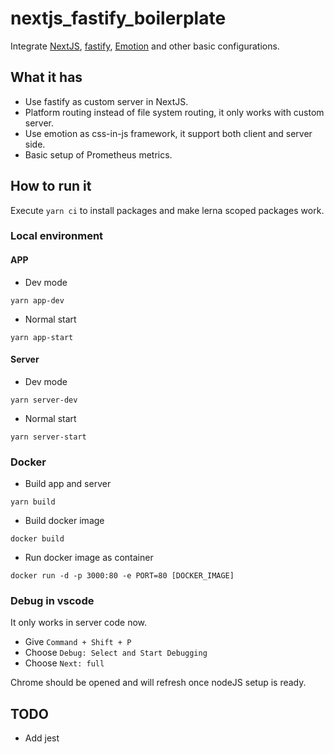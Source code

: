 # nextjs_fastify_boilerplate

Integrate [NextJS](https://nextjs.org/), [fastify](fastify), [Emotion](https://emotion.sh/) and other basic configurations.

## What it has

-   Use fastify as custom server in NextJS.
-   Platform routing instead of file system routing, it only works with custom server.
-   Use emotion as css-in-js framework, it support both client and server side.
-   Basic setup of Prometheus metrics.

## How to run it

Execute `yarn ci` to install packages and make lerna scoped packages work.

### Local environment

#### APP

-   Dev mode

```shell
yarn app-dev
```

-   Normal start

```shell
yarn app-start
```

#### Server

-   Dev mode

```shell
yarn server-dev
```

-   Normal start

```shell
yarn server-start
```

### Docker

-   Build app and server

```shell
yarn build
```

-   Build docker image

```shell
docker build
```

-   Run docker image as container

```shell
docker run -d -p 3000:80 -e PORT=80 [DOCKER_IMAGE]
```

### Debug in vscode

It only works in server code now.

-   Give `Command + Shift + P`
-   Choose `Debug: Select and Start Debugging`
-   Choose `Next: full`

Chrome should be opened and will refresh once nodeJS setup is ready.

## TODO

-   Add jest
